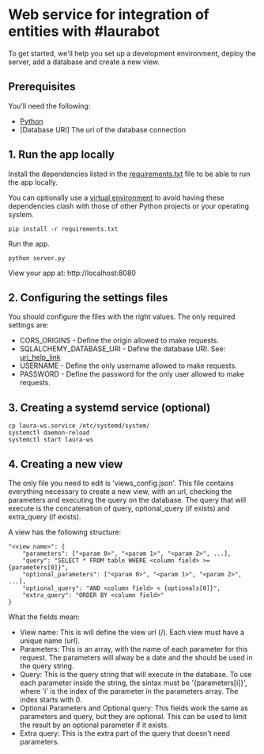 # Web service for integration of entities with #laurabot

To get started, we'll help you set up a development environment, deploy the server, add a database and create a new view.


## Prerequisites

You'll need the following:
* [Python](https://www.python.org/downloads/)
* [Database URI] The uri of the database connection



## 1. Run the app locally

Install the dependencies listed in the [requirements.txt](https://pip.readthedocs.io/en/stable/user_guide/#requirements-files) file to be able to run the app locally.

You can optionally use a [virtual environment](https://packaging.python.org/installing/#creating-and-using-virtual-environments) to avoid having these dependencies clash with those of other Python projects or your operating system.
  ```
pip install -r requirements.txt
  ```

Run the app.
  ```
python server.py
  ```

 View your app at: http://localhost:8080



## 2. Configuring the settings files

You should configure the files with the right values.
The only required settings are:
  - CORS_ORIGINS - Define the origin allowed to make requests.
  - SQLALCHEMY_DATABASE_URI - Define the database URI. See: [uri_help_link](https://flask-sqlalchemy.pocoo.org/2.2/config/#connection-uri-format)
  - USERNAME - Define the only username allowed to make requests.
  - PASSWORD - Define the password for the only user allowed to make requests.



## 3. Creating a systemd service (optional)

```
cp laura-ws.service /etc/systemd/system/
systemctl daemon-reload
systemctl start laura-ws
```



## 4. Creating a new view

The only file you need to edit is 'views_config.json'. This file contains everything necessary to create a new view, with an url, checking the parameters and executing the query on the database.
The query that will execute is the concatenation of query, optional_query (if exists) and extra_query (if exists).

A view has the following structure:

```
"<view name>": {
    "parameters": ["<param 0>", "<param 1>", "<param 2>", ...],
    "query": "SELECT * FROM table WHERE <column field> >= {parameters[0]}",
    "optional_parameters": ["<param 0>", "<param 1>", "<param 2>", ...],
    "optional_query": "AND <column field> < {optionals[0]}",
    "extra_query": "ORDER BY <column field>"
}
```

What the fields mean:
  - View name: This is will define the view url (/<view name>). Each view must have a unique name (url).
  - Parameters: This is an array, with the name of each parameter for this request. The parameters will alway be a date and the should be used in the query string.
  - Query: This is the query string that will execute in the database. To use each parameter inside the string, the sintax must be '{parameters[i]}', where 'i' is the index of the parameter in the parameters array. The index starts with 0.
  - Optional Parameters and Optional query: This fields work the same as parameters and query, but they are optional. This can be used to limit the result by an optional parameter if it exists.
  - Extra query: This is the extra part of the query that doesn't need parameters.
